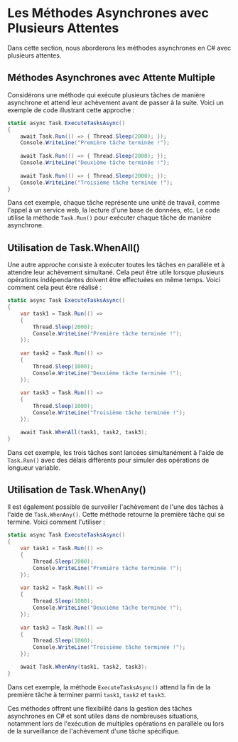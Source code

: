 # Les Méthodes Asynchrones avec Plusieurs Attentes

Dans cette section, nous aborderons les méthodes asynchrones en C# avec plusieurs attentes. 

## Méthodes Asynchrones avec Attente Multiple

Considérons une méthode qui exécute plusieurs tâches de manière asynchrone et attend leur achèvement avant de passer à la suite. Voici un exemple de code illustrant cette approche :

```csharp
static async Task ExecuteTasksAsync()
{
    await Task.Run(() => { Thread.Sleep(2000); });
    Console.WriteLine("Première tâche terminée !");
    
    await Task.Run(() => { Thread.Sleep(2000); });
    Console.WriteLine("Deuxième tâche terminée !");
    
    await Task.Run(() => { Thread.Sleep(2000); });
    Console.WriteLine("Troisième tâche terminée !");
}
```

Dans cet exemple, chaque tâche représente une unité de travail, comme l'appel à un service web, la lecture d'une base de données, etc. Le code utilise la méthode `Task.Run()` pour exécuter chaque tâche de manière asynchrone.

## Utilisation de Task.WhenAll()

Une autre approche consiste à exécuter toutes les tâches en parallèle et à attendre leur achèvement simultané. Cela peut être utile lorsque plusieurs opérations indépendantes doivent être effectuées en même temps. Voici comment cela peut être réalisé :

```csharp
static async Task ExecuteTasksAsync()
{
    var task1 = Task.Run(() =>
    {
        Thread.Sleep(2000);
        Console.WriteLine("Première tâche terminée !");
    });
    
    var task2 = Task.Run(() =>
    {
        Thread.Sleep(1000);
        Console.WriteLine("Deuxième tâche terminée !");
    });
    
    var task3 = Task.Run(() =>
    {
        Thread.Sleep(1000);
        Console.WriteLine("Troisième tâche terminée !");
    });

    await Task.WhenAll(task1, task2, task3);
}
```

Dans cet exemple, les trois tâches sont lancées simultanément à l'aide de `Task.Run()` avec des délais différents pour simuler des opérations de longueur variable.

## Utilisation de Task.WhenAny()

Il est également possible de surveiller l'achèvement de l'une des tâches à l'aide de `Task.WhenAny()`. Cette méthode retourne la première tâche qui se termine. Voici comment l'utiliser :

```csharp
static async Task ExecuteTasksAsync()
{
    var task1 = Task.Run(() =>
    {
        Thread.Sleep(2000);
        Console.WriteLine("Première tâche terminée !");
    });
    
    var task2 = Task.Run(() =>
    {
        Thread.Sleep(1000);
        Console.WriteLine("Deuxième tâche terminée !");
    });
    
    var task3 = Task.Run(() =>
    {
        Thread.Sleep(1000);
        Console.WriteLine("Troisième tâche terminée !");
    });

    await Task.WhenAny(task1, task2, task3);
}
```

Dans cet exemple, la méthode `ExecuteTasksAsync()` attend la fin de la première tâche à terminer parmi `task1`, `task2` et `task3`.

Ces méthodes offrent une flexibilité dans la gestion des tâches asynchrones en C# et sont utiles dans de nombreuses situations, notamment lors de l'exécution de multiples opérations en parallèle ou lors de la surveillance de l'achèvement d'une tâche spécifique.